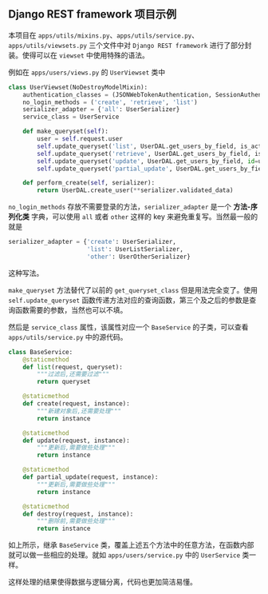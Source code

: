 ## Django REST framework 项目示例

本项目在 `apps/utils/mixins.py`、`apps/utils/service.py`、`apps/utils/viewsets.py` 三个文件中对 `Django REST framework` 进行了部分封装。使得可以在 `viewset` 中使用特殊的语法。

例如在 `apps/users/views.py` 的 `UserViewset` 类中

```py
class UserViewset(NoDestroyModelMixin):
    authentication_classes = (JSONWebTokenAuthentication, SessionAuthentication)
    no_login_methods = ('create', 'retrieve', 'list')
    serializer_adapter = {'all': UserSerializer}
    service_class = UserService

    def make_queryset(self):
        user = self.request.user
        self.update_queryset('list', UserDAL.get_users_by_field, is_active=True)
        self.update_queryset('retrieve', UserDAL.get_users_by_field, is_active=True)
        self.update_queryset('update', UserDAL.get_users_by_field, id=user.id)
        self.update_queryset('partial_update', UserDAL.get_users_by_field, id=user.id)

    def perform_create(self, serializer):
        return UserDAL.create_user(**serializer.validated_data)
```

`no_login_methods` 存放不需要登录的方法，`serializer_adapter` 是一个 **方法-序列化类** 字典，可以使用 `all` 或者 `other` 这样的 key 来避免重复写。当然最一般的就是
```py
serializer_adapter = {'create': UserSerializer,
                      'list': UserListSerializer,
                      'other': UserOtherSerializer}
```
这种写法。

`make_queryset` 方法替代了以前的 `get_queryset_class` 但是用法完全变了。使用 `self.update_queryset` 函数传递方法对应的查询函数，第三个及之后的参数是查询函数需要的参数，当然也可以不填。

然后是 `service_class` 属性，该属性对应一个 `BaseService` 的子类，可以查看 `apps/utils/service.py` 中的源代码。
```py
class BaseService:
    @staticmethod
    def list(request, queryset):
        """过滤后,还需要过滤"""
        return queryset

    @staticmethod
    def create(request, instance):
        """新建对象后,还需要处理"""
        return instance

    @staticmethod
    def update(request, instance):
        """更新后,需要做些处理"""
        return instance

    @staticmethod
    def partial_update(request, instance):
        """更新后,需要做些处理"""
        return instance

    @staticmethod
    def destroy(request, instance):
        """删除前,需要做些处理"""
        return instance
```
如上所示，继承 `BaseService` 类，覆盖上述五个方法中的任意方法，在函数内部就可以做一些相应的处理。就如 `apps/users/service.py` 中的 `UserService` 类一样。

这样处理的结果使得数据与逻辑分离，代码也更加简洁易懂。